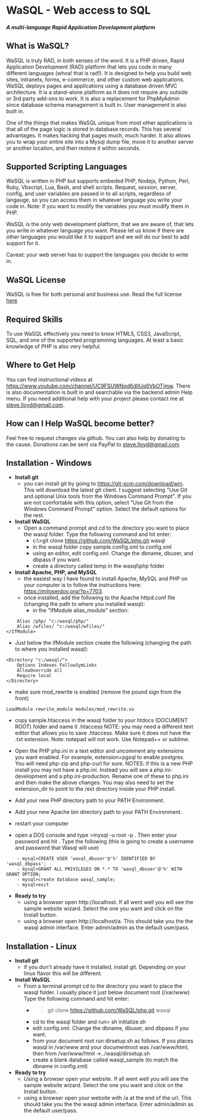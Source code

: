 # WaSQL - Web access to SQL
##### A multi-language Rapid Application Development platform

## What is WaSQL?
WaSQL is truly RAD, in both senses of the word. It is a PHP driven, Rapid Application Development (RAD) platform that lets you code in many different languages (whoa! that is rad!).  It is designed to help you build web sites, intranets, forms, e-commerce, and other custom web applications.  WaSQL deploys pages and applications using a database driven MVC architecture.  It is a stand-alone platform as it does not require any outside or 3rd party add-ons to work.  It is also a replacement for PhpMyAdmin since database schema management is built in.  User management is also built in.

One of the things that makes WaSQL unique from most other applications is that all of the page logic is stored in database records.  This has several advantages.  It makes hacking that pages much, much harder.  It also allows you to wrap your entire site into a Mysql dump file, move it to another server or another location, and then restore it within seconds.


## Supported Scripting Languages
WaSQL is written in PHP but supports embeded PHP, Nodejs, Python, Perl, Ruby, Vbscript, Lua, Bash, and shell scripts. Request, session, server, config, and user variables are passed in to all scripts, regardless of langauge, so you can access them in whatever language you write your code in.  Note: if you want to modify the variables you must modify them in PHP.

WaSQL is the only web development platform, that we are aware of, that lets you write in whatever language you want.  Please let us know if there are other languages you would like it to support and we will do our best to add support for it.

Caveat: your web server has to support the languages you decide to write in.

## WaSQL License
WaSQL is free for both personal and business use. Read the full license [here](license.md)

## Required Skills
To use WaSQL effectively you need to know HTML5, CSS3, JavaScript, SQL, and one of the supported programming languages. At least a basic knowledge of PHP is also very helpful.

## Where to Get Help
You can find instructional videos at https://www.youtube.com/channel/UC9FSUWNqd6dlIUq6VbOTjmw. There is also documentation is built in and searchable via the backend admin Help menu. If you need additional help with your project please contact me at steve.lloyd@gmail.com. 

## How can I Help WaSQL become better?
Feel free to request changes via github.  You can also help by donating to the cause.  Donations can be sent via PayPal to steve.lloyd@gmail.com

## Installation - Windows
- **Install git**
	-  you can install git by going to https://git-scm.com/download/win.  This will download the latest git client.  I suggest selecting "Use Git and optional Unix tools from the Windows Command Prompt".  If you are not comfortable with this option, select "Use Git from the Windows Command Prompt" option. Select the default options for the rest.
- **Install WaSQL**
	- Open a command prompt and cd to the directory you want to place the wasql folder.  Type the following command and hit enter:
		- c:\\>git clone https://github.com/WaSQL/php.git wasql
		- in the wasql folder copy sample.config.xml to config.xml 
		- using an editor, edit config.xml. Change the dbname, dbuser, and dbpass if you want. 
		- create a directory called temp in the wasql\php folder
- **Install Apache, PHP, and MySQL**
	- the easiest way I have found to install Apache, MySQL and PHP on your computer is to follow the instructions here: https://miloserdov.org/?p=7703. 
	- once installed, add the following to the Apache httpd.conf file (changing the path to where you installed wasql):
		- in the "IfModule alias_module" section:
		
```
	Alias /php/ "c:/wasql/php/"
	Alias /wfiles/ "c:/wasql/wfiles/"
</IfModule>
```

- Just below the ifModule section create the following (changing the path to where you installed wasql):

```
<Directory "c:/wasql/">
	Options Indexes FollowSymLinks
	AllowOverride all
	Require local
</Directory>
```
- make sure mod_rewrite is enabled (remove the pound sign from the front)

```
LoadModule rewrite_module modules/mod_rewrite.so
```

- copy sample.htaccess in the wasql folder to your htdocs (DOCUMENT ROOT) folder and name it .htaccess  NOTE: you may need a different text editor that allows you to save .htaccess. Make sure it does not have the .txt extension. Note: notepad will not work. Use Notepad++ or sublime.

- Open the PHP php.ini in a text editor and uncomment any extensions you want enabled. For example, extension=pgsql to enable postgres.  You will need php-zip and php-curl for sure. NOTES: if this is a new PHP install you may not have a php.ini. Instead you will see a php.ini-development and a php.ini-production.  Rename one of these to php.ini and then make the above changes.  You may also need to set the extension_dir to point to the /ext directory inside your PHP install.

- Add your new PHP directory path to your PATH Environment.
- Add your new Apache bin directory path to your PATH Environment.

- restart your computer
- open a DOS console and type >mysql -u root -p <ENTER>. Then enter your password and hit <ENTER>.  Type the following (this is going to create a username and password that Wasql will use)
```
	- mysql>CREATE USER 'wasql_dbuser'@'%' IDENTIFIED BY 'wasql_dbpass';
	- mysql>GRANT ALL PRIVILEGES ON *.* TO 'wasql_dbuser'@'%' WITH GRANT OPTION;
	- mysql>create database wasql_sample;
	- mysql>exit
```
- **Ready to try**
	- using a browser open http://localhost.  If all went well you will see the sample website wizard. Select the one you want and click on the Install button.
	- using a browser open http://localhost/a.  This should take you the the wasql admin interface. Enter admin/admin as the default user/pass.

## Installation - Linux
- **Install git**
	-  if you don't already have it installed, install git.  Depending on your linux flavor this will be different.
- **Install WaSQL**
	- From a terminal prompt cd to the directory you want to place the wasql folder.  I usually place it just below document root (/var/www)  Type the following command and hit enter:
		- >git clone https://github.com/WaSQL/php.git wasql
		- cd to the wasql folder and run> sh initialize.sh
		- edit config.xml. Change the dbname, dbuser, and dbpass if you want.
		- from your document root run dirsetup.sh as follows.  If you places wasql in /var/www and your documentroot was /var/www/html, then from /var/www/html
			->../wasql/dirsetup.sh
		- create a blank database called wasql_sample (to match the dbname in config.xml)
- **Ready to try**
	- Using a browser open your website.  If all went well you will see the sample website wizard. Select the one you want and click on the Install button.
	- using a browser open your website with /a at the end of the url.  This should take you the the wasql admin interface. Enter admin/admin as the default user/pass.

